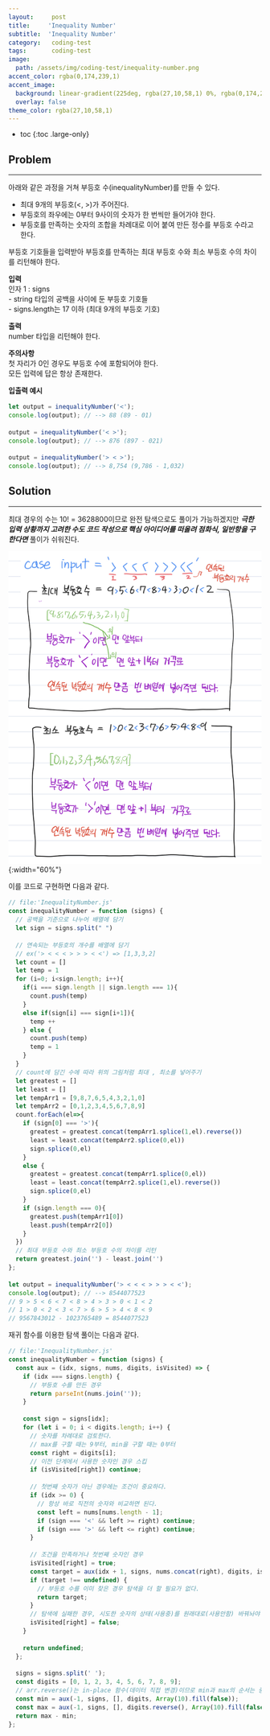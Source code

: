 ```yaml
---
layout:     post
title:     'Inequality Number'
subtitle:  'Inequality Number'
category:   coding-test
tags:       coding-test
image: 
  path: /assets/img/coding-test/inequality-number.png
accent_color: rgba(0,174,239,1)
accent_image:
  background: linear-gradient(225deg, rgba(27,10,58,1) 0%, rgba(0,174,239,1) 80%)
  overlay: false
theme_color: rgba(27,10,58,1)
---
```


* toc
{:toc .large-only}

## Problem
---

아래와 같은 과정을 거쳐 부등호 수(inequalityNumber)를 만들 수 있다.
- 최대 9개의 부등호(<, >)가 주어진다.
- 부등호의 좌우에는 0부터 9사이의 숫자가 한 번씩만 들어가야 한다.
- 부등호를 만족하는 숫자의 조합을 차례대로 이어 붙여 만든 정수를 부등호 수라고 한다.

부등호 기호들을 입력받아 부등호를 만족하는 최대 부등호 수와 최소 부등호 수의 차이를 리턴해야 한다.


**입력** <br>
인자 1 : signs <br>
\- string 타입의 공백을 사이에 둔 부등호 기호들 <br>
\- signs.length는 17 이하 (최대 9개의 부등호 기호)

**출력** <br>
number 타입을 리턴해야 한다.

**주의사항** <br>
첫 자리가 0인 경우도 부등호 수에 포함되어야 한다.<br>
모든 입력에 답은 항상 존재한다.

**입출력 예시**
~~~js
let output = inequalityNumber('<');
console.log(output); // --> 88 (89 - 01)

output = inequalityNumber('< >');
console.log(output); // --> 876 (897 - 021)

output = inequalityNumber('> < >');
console.log(output); // --> 8,754 (9,786 - 1,032)
~~~

## Solution
---

최대 경우의 수는 10! = 3628800이므로 완전 탐색으로도 풀이가 가능하겠지만 ***극한 입력 상황까지 고려한 수도 코드 작성으로 핵심 아이디어를 떠올려 점화식, 일반항을 구한다면*** 풀이가 쉬워진다.  

![Inequality Number](/assets/img/coding-test/inequality-number_idea.png){:width="60%"}

이를 코드로 구현하면 다음과 같다.

~~~js
// file:'InequalityNumber.js'
const inequalityNumber = function (signs) {
  // 공백을 기준으로 나누어 배열에 담기
  let sign = signs.split(" ")

  // 연속되는 부등호의 개수를 배열에 담기
  // ex('> < < < > > > < <') => [1,3,3,2]
  let count = []
  let temp = 1
  for (i=0; i<sign.length; i++){
    if(i === sign.length || sign.length === 1){
      count.push(temp)
    }
    else if(sign[i] === sign[i+1]){
      temp ++
    } else {
      count.push(temp)
      temp = 1
    }
  }  
  // count에 담긴 수에 따라 위의 그림처럼 최대 , 최소를 넣어주기
  let greatest = []
  let least = []
  let tempArr1 = [9,8,7,6,5,4,3,2,1,0]
  let tempArr2 = [0,1,2,3,4,5,6,7,8,9]
  count.forEach(el=>{
    if (sign[0] === '>'){
      greatest = greatest.concat(tempArr1.splice(1,el).reverse())
      least = least.concat(tempArr2.splice(0,el))
      sign.splice(0,el)
    }
    else {
      greatest = greatest.concat(tempArr1.splice(0,el))
      least = least.concat(tempArr2.splice(1,el).reverse())
      sign.splice(0,el)
    }
    if (sign.length === 0){
      greatest.push(tempArr1[0])
      least.push(tempArr2[0])
    }
  })
  // 최대 부등호 수와 최소 부등호 수의 차이를 리턴
  return greatest.join('') - least.join('') 
};

let output = inequalityNumber('> < < < > > > < <');
console.log(output); // --> 8544077523
// 9 > 5 < 6 < 7 < 8 > 4 > 3 > 0 < 1 < 2 
// 1 > 0 < 2 < 3 < 7 > 6 > 5 > 4 < 8 < 9
// 9567843012 - 1023765489 = 8544077523
~~~

재귀 함수를 이용한 탐색 풀이는 다음과 같다.

~~~js
// file:'InequalityNumber.js'
const inequalityNumber = function (signs) {
  const aux = (idx, signs, nums, digits, isVisited) => {
    if (idx === signs.length) {
      // 부등호 수를 만든 경우
      return parseInt(nums.join(''));
    }

    const sign = signs[idx];
    for (let i = 0; i < digits.length; i++) {
      // 숫자를 차례대로 검토한다.
      // max를 구할 때는 9부터, min을 구할 때는 0부터
      const right = digits[i];
      // 이전 단계에서 사용한 숫자인 경우 스킵
      if (isVisited[right]) continue;

      // 첫번째 숫자가 아닌 경우에는 조건이 중요하다.
      if (idx >= 0) {
        // 항상 바로 직전의 숫자와 비교하면 된다.
        const left = nums[nums.length - 1];
        if (sign === '<' && left >= right) continue;
        if (sign === '>' && left <= right) continue;
      }

      // 조건을 만족하거나 첫번째 숫자인 경우
      isVisited[right] = true;
      const target = aux(idx + 1, signs, nums.concat(right), digits, isVisited);
      if (target !== undefined) {
        // 부등호 수를 이미 찾은 경우 탐색을 더 할 필요가 없다.
        return target;
      }
      // 탐색에 실패한 경우, 시도한 숫자의 상태(사용중)를 원래대로(사용안함) 바꿔놔야 한다.
      isVisited[right] = false;
    }

    return undefined;
  };

  signs = signs.split(' ');
  const digits = [0, 1, 2, 3, 4, 5, 6, 7, 8, 9];
  // arr.reverse()는 in-place 함수(데이터 직접 변경)이므로 min과 max의 순서는 중요하다.
  const min = aux(-1, signs, [], digits, Array(10).fill(false));
  const max = aux(-1, signs, [], digits.reverse(), Array(10).fill(false));
  return max - min;
};
~~~
